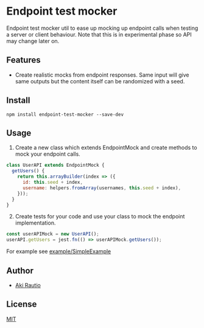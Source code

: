 # Endpoint test mocker

Endpoint test mocker util to ease up mocking up endpoint calls when testing a server or client behaviour. Note that this is in experimental phase so API may change later on.

## Features

- Create realistic mocks from endpoint responses. Same input will give same outputs but the content itself can be randomized with a seed.

## Install

```
npm install endpoint-test-mocker --save-dev
```

## Usage

1. Create a new class which extends EndpointMock and create methods to mock your endpoint calls.

```javascript
class UserAPI extends EndpointMock {
  getUsers() {
    return this.arrayBuilder(index => ({
      id: this.seed + index,
      username: helpers.fromArray(usernames, this.seed + index),
    }));
  }
}
```

2. Create tests for your code and use your class to mock the endpoint implementation.

```javascript
const userAPIMock = new UserAPI();
userAPI.getUsers = jest.fn(() => userAPIMock.getUsers());
```

For example see [example/SimpleExample](https://github.com/ARautio/endpoint-test-mocker/tree/master/examples/SimpleExample)

## Author

- [Aki Rautio](https://twitter.com/akirautio)

## License

[MIT](https://oss.ninja/mit?organization=Aki%20Rautio)
